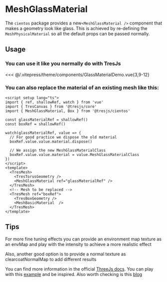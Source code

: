 # MeshGlassMaterial <Badge type="warning" text="^3.2.0" />

<DocsDemo>
  <GlassMaterialDemo />
</DocsDemo> 

The `cientos` package provides a new`<MeshGlassMaterial />` component that makes a geometry look like glass. This is achieved by re-defining the `MeshPhysicalMaterial` so all the default props can be passed normally.

## Usage

### You can use it like you normally do with TresJs

<<< @/.vitepress/theme/components/GlassMaterialDemo.vue{3,9-12}

### You can also replace the material of an existing mesh like this:

```vue{4,6-15,20}
<script setup lang="ts">
import { ref, shallowRef, watch } from 'vue'
import { TresCanvas } from '@tresjs/core'
import { MeshGlassMaterial, Box } from '@tresjs/cientos'

const glassMaterialRef = shallowRef()
const boxRef = shallowRef()

watch(glassMaterialRef, value => {
  // For good practice we dispose the old material
  boxRef.value.value.material.dispose()

  // We assign the new MeshGlassMaterialClass
  boxRef.value.value.material = value.MeshGlassMaterialClass
})
</script>
<template>
  <TresMesh>
    <TresTorusGeometry />
    <MeshGlassMaterial ref="glassMaterialRef" />
  </TresMesh>
  <!-- Mesh to be replaced -->
  <TresMesh ref="boxRef">
    <TresBoxGeometry />
    <MeshBasicMaterial  />
  </TresMesh>
</template>
```
## Tips

For more fine tuning effects you can provide an environment map texture as an envMap and play with the intensity to achieve a more realistic effect

Also, another good option is to provide a normal texture as clearcoatNormalMap to add different results

You can find more information in the official [ThreeJs docs](https://threejs.org/docs/index.html?q=phys#api/en/materials/MeshPhysicalMaterial).
You can play with this [example](https://playground.tresjs.org/experiments/glass-material) and be inspired.
Also worth checking is this [blog](https://tympanus.net/codrops/2021/10/27/creating-the-effect-of-transparent-glass-and-plastic-in-three-js/) 
